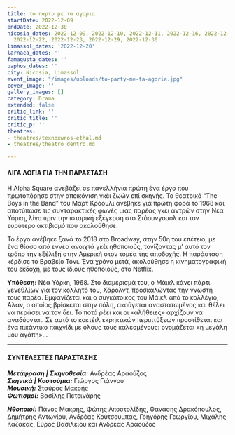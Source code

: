 ```yaml
---
title: το παρτυ με τα αγορια
startDate: 2022-12-09
endDate: 2022-12-30
nicosia_dates: 2022-12-09, 2022-12-10, 2022-12-11, 2022-12-16, 2022-12-17, 2022-12-18,
  2022-12-22, 2022-12-23, 2022-12-29, 2022-12-30
limassol_dates: '2022-12-20'
larnaca_dates: ''
famagusta_dates: ''
paphos_dates: ''
city: Nicosia, Limassol
event_image: "/images/uploads/to-party-me-ta-agoria.jpg"
cover_image: ''
gallery_images: []
category: Drama
extended: false
critic_link: ''
critic_title: ''
critic_p: ''
theatres:
- theatres/texnoxwros-ethal.md
- theatres/theatro_dentro.md

---
```

#### ΛΙΓΑ ΛΟΓΙΑ ΓΙΑ ΤΗΝ ΠΑΡΑΣΤΑΣΗ

H Alpha Square ανεβάζει σε πανελλήνια πρώτη ένα έργο που πρωτοπόρησε στην απεικόνιση γκέι ζωών επί σκηνής. Το θεατρικό “The Boys in the Band” του Μαρτ Κρόουλι ανέβηκε για πρώτη φορά το 1968 και αποτύπωσε τις συνταρακτικές φωνές μιας παρέας γκέι αντρών στην Νέα Υόρκη, λίγο πριν την ιστορική εξέγερση στο Στόουνγουολ και τον ευρύτερο ακτιβισμό που ακολούθησε.

Το έργο ανέβηκε ξανά το 2018 στο Broadway, στην 50η του επέτειο, με ένα θίασο από εννέα ανοιχτά γκέι ηθοποιούς, τονίζοντας μ’ αυτό τον τρόπο την εξέλιξη στην Αμερική στον τομέα της αποδοχής. Η παράσταση κέρδισε το Βραβείο Τόνι. Ένα χρόνο μετά, ακολούθησε η κινηματογραφική του εκδοχή, με τους ίδιους ηθοποιούς, στο Netflix.

**Υπόθεση:** Νέα Υόρκη, 1968. Στο διαμέρισμά του, ο Μάικλ κάνει πάρτι γενεθλίων για τον κολλητό του, Χάρολντ, προσκαλώντας την γνωστή τους παρέα. Εμφανίζεται και ο συγκάτοικος του Μάικλ από το κολλέγιο, Άλαν, ο οποίος βρίσκεται στην πόλη, ακούγεται αναστατωμένος και θέλει να περάσει να τον δει. Το ποτό ρέει και οι «αλήθειες» αρχίζουν να αναδύονται. Σε αυτό το κοκτέιλ εκρηκτικών περιπτύξεων προστίθεται και ένα πικάντικο παιχνίδι με όλους τους καλεσμένους: ονομάζεται «η μεγάλη μου αγάπη»...

***

#### ΣΥΝΤΕΛΕΣΤΕΣ ΠΑΡΑΣΤΑΣΗΣ

**_Μετάφραση | Σκηνοθεσία:_** Ανδρέας Αραούζος  
**_Σκηνικά | Κοστούμια:_** Γιώργος Γιάννου  
**_Μουσική:_** Σταύρος Μακρής  
**_Φωτισμοί:_** Βασίλης Πετεινάρης

**_Ηθοποιοί:_** Πάνος Μακρής, Φώτης Αποστολίδης, Θανάσης Δρακόπουλος, Δημήτρης Αντωνίου, Ανδρέας Κούτσουμπας, Γρηγόρης Γεωργίου, Μιχάλης Καζάκας, Εύρος Βασιλείου και Ανδρέας Αραούζος